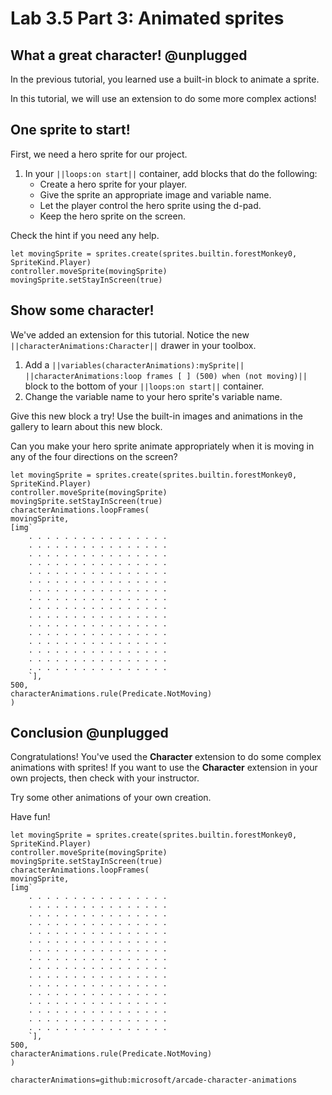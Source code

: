 # Lab 3.5 Part 3: Animated sprites

## What a great character! @unplugged

In the previous tutorial, you learned use a built-in block to animate a sprite.

In this tutorial, we will use an extension to do some more complex actions!

## One sprite to start!

First, we need a hero sprite for our project.

1.    In your ``||loops:on start||`` container, add blocks that
do the following:
      -    Create a hero sprite for your player.
      -    Give the sprite an appropriate image and variable name.
      -    Let the player control the hero sprite using the d-pad.
      -    Keep the hero sprite on the screen.

Check the hint if you need any help.

```blocks
let movingSprite = sprites.create(sprites.builtin.forestMonkey0, SpriteKind.Player)
controller.moveSprite(movingSprite)
movingSprite.setStayInScreen(true)
```

## Show some character!

We've added an extension for this tutorial. Notice the new
``||characterAnimations:Character||`` drawer in your toolbox.

1.   Add a ``||variables(characterAnimations):mySprite||``
``||characterAnimations:loop frames [ ] (500) when (not moving)||``
block to the bottom of your ``||loops:on start||`` container.
1.   Change the variable name to your hero sprite's variable name.

Give this new block a try! Use the built-in images and animations in the
gallery to learn about this new block.

Can you make your hero sprite animate appropriately when it is moving
in any of the four directions on the screen?

```blocks
let movingSprite = sprites.create(sprites.builtin.forestMonkey0, SpriteKind.Player)
controller.moveSprite(movingSprite)
movingSprite.setStayInScreen(true)
characterAnimations.loopFrames(
movingSprite,
[img`
    . . . . . . . . . . . . . . . . 
    . . . . . . . . . . . . . . . . 
    . . . . . . . . . . . . . . . . 
    . . . . . . . . . . . . . . . . 
    . . . . . . . . . . . . . . . . 
    . . . . . . . . . . . . . . . . 
    . . . . . . . . . . . . . . . . 
    . . . . . . . . . . . . . . . . 
    . . . . . . . . . . . . . . . . 
    . . . . . . . . . . . . . . . . 
    . . . . . . . . . . . . . . . . 
    . . . . . . . . . . . . . . . . 
    . . . . . . . . . . . . . . . . 
    . . . . . . . . . . . . . . . . 
    . . . . . . . . . . . . . . . . 
    . . . . . . . . . . . . . . . . 
    `],
500,
characterAnimations.rule(Predicate.NotMoving)
)
```

## Conclusion @unplugged

Congratulations! You've used the **Character** extension to do some complex
animations with sprites! If you want to use the **Character** extension in
your own projects, then check with your instructor.

Try some other animations of your own creation.

Have fun!

```ghost
let movingSprite = sprites.create(sprites.builtin.forestMonkey0, SpriteKind.Player)
controller.moveSprite(movingSprite)
movingSprite.setStayInScreen(true)
characterAnimations.loopFrames(
movingSprite,
[img`
    . . . . . . . . . . . . . . . . 
    . . . . . . . . . . . . . . . . 
    . . . . . . . . . . . . . . . . 
    . . . . . . . . . . . . . . . . 
    . . . . . . . . . . . . . . . . 
    . . . . . . . . . . . . . . . . 
    . . . . . . . . . . . . . . . . 
    . . . . . . . . . . . . . . . . 
    . . . . . . . . . . . . . . . . 
    . . . . . . . . . . . . . . . . 
    . . . . . . . . . . . . . . . . 
    . . . . . . . . . . . . . . . . 
    . . . . . . . . . . . . . . . . 
    . . . . . . . . . . . . . . . . 
    . . . . . . . . . . . . . . . . 
    . . . . . . . . . . . . . . . . 
    `],
500,
characterAnimations.rule(Predicate.NotMoving)
)
```

```package
characterAnimations=github:microsoft/arcade-character-animations
```